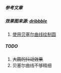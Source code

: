 ##### 参考文章
##### 效果图来源: [dribbble](https://dribbble.com/shots/2049051-Preloader)
1. [使用贝塞尔曲线绘制圆](http://www.jianshu.com/p/791d3a791ec2)

##### TODO
1. ~~大圆的抖动效果~~
2. 贝塞尔曲线不够精细